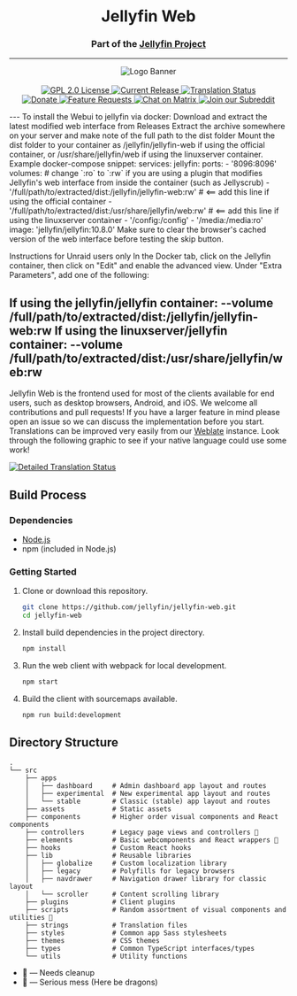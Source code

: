 <h1 align="center">Jellyfin Web</h1>
<h3 align="center">Part of the <a href="https://jellyfin.org">Jellyfin Project</a></h3>

---

<p align="center">
<img alt="Logo Banner" src="https://raw.githubusercontent.com/jellyfin/jellyfin-ux/master/branding/SVG/banner-logo-solid.svg?sanitize=true"/>
<br/>
<br/>
<a href="https://github.com/jellyfin/jellyfin-web">
<img alt="GPL 2.0 License" src="https://img.shields.io/github/license/jellyfin/jellyfin-web.svg"/>
</a>
<a href="https://github.com/jellyfin/jellyfin-web/releases">
<img alt="Current Release" src="https://img.shields.io/github/release/jellyfin/jellyfin-web.svg"/>
</a>
<a href="https://translate.jellyfin.org/projects/jellyfin/jellyfin-web/?utm_source=widget">
<img src="https://translate.jellyfin.org/widgets/jellyfin/-/jellyfin-web/svg-badge.svg" alt="Translation Status"/>
</a>
<br/>
<a href="https://opencollective.com/jellyfin">
<img alt="Donate" src="https://img.shields.io/opencollective/all/jellyfin.svg?label=backers"/>
</a>
<a href="https://features.jellyfin.org">
<img alt="Feature Requests" src="https://img.shields.io/badge/fider-vote%20on%20features-success.svg"/>
</a>
<a href="https://matrix.to/#/+jellyfin:matrix.org">
<img alt="Chat on Matrix" src="https://img.shields.io/matrix/jellyfin:matrix.org.svg?logo=matrix"/>
</a>
<a href="https://www.reddit.com/r/jellyfin">
<img alt="Join our Subreddit" src="https://img.shields.io/badge/reddit-r%2Fjellyfin-%23FF5700.svg"/>
</a>
</p>
---
To install the Webui to jellyfin via docker:
Download and extract the latest modified web interface from Releases
Extract the archive somewhere on your server and make note of the full path to the dist folder
Mount the dist folder to your container as /jellyfin/jellyfin-web if using the official container, or /usr/share/jellyfin/web if using the linuxserver container. Example docker-compose snippet:
services:
    jellyfin:
        ports:
            - '8096:8096'
        volumes:
            # change `:ro` to `:rw` if you are using a plugin that modifies Jellyfin's web interface from inside the container (such as Jellyscrub)
            - '/full/path/to/extracted/dist:/jellyfin/jellyfin-web:rw'  # <== add this line if using the official container
            - '/full/path/to/extracted/dist:/usr/share/jellyfin/web:rw' # <== add this line if using the linuxserver container
            - '/config:/config'
            - '/media:/media:ro'
        image: 'jellyfin/jellyfin:10.8.0'
Make sure to clear the browser's cached version of the web interface before testing the skip button.

Instructions for Unraid users only
In the Docker tab, click on the Jellyfin container, then click on "Edit" and enable the advanced view. Under "Extra Parameters", add one of the following:

If using the jellyfin/jellyfin container: --volume /full/path/to/extracted/dist:/jellyfin/jellyfin-web:rw
If using the linuxserver/jellyfin container: --volume /full/path/to/extracted/dist:/usr/share/jellyfin/web:rw
---
Jellyfin Web is the frontend used for most of the clients available for end users, such as desktop browsers, Android, and iOS. We welcome all contributions and pull requests! If you have a larger feature in mind please open an issue so we can discuss the implementation before you start. Translations can be improved very easily from our <a href="https://translate.jellyfin.org/projects/jellyfin/jellyfin-web">Weblate</a> instance. Look through the following graphic to see if your native language could use some work!

<a href="https://translate.jellyfin.org/engage/jellyfin/?utm_source=widget">
<img src="https://translate.jellyfin.org/widgets/jellyfin/-/jellyfin-web/multi-auto.svg" alt="Detailed Translation Status"/>
</a>

## Build Process

### Dependencies

- [Node.js](https://nodejs.org/en/download)
- npm (included in Node.js)

### Getting Started

1. Clone or download this repository.

   ```sh
   git clone https://github.com/jellyfin/jellyfin-web.git
   cd jellyfin-web
   ```

2. Install build dependencies in the project directory.

   ```sh
   npm install
   ```

3. Run the web client with webpack for local development.

   ```sh
   npm start
   ```

4. Build the client with sourcemaps available.

   ```sh
   npm run build:development
   ```

## Directory Structure

```
.
└── src
    ├── apps
    │   ├── dashboard     # Admin dashboard app layout and routes
    │   ├── experimental  # New experimental app layout and routes
    │   └── stable        # Classic (stable) app layout and routes
    ├── assets            # Static assets
    ├── components        # Higher order visual components and React components
    ├── controllers       # Legacy page views and controllers 🧹
    ├── elements          # Basic webcomponents and React wrappers 🧹
    ├── hooks             # Custom React hooks
    ├── lib               # Reusable libraries
    │   ├── globalize     # Custom localization library
    │   ├── legacy        # Polyfills for legacy browsers
    │   ├── navdrawer     # Navigation drawer library for classic layout
    │   └── scroller      # Content scrolling library
    ├── plugins           # Client plugins
    ├── scripts           # Random assortment of visual components and utilities 🐉
    ├── strings           # Translation files
    ├── styles            # Common app Sass stylesheets
    ├── themes            # CSS themes
    ├── types             # Common TypeScript interfaces/types
    └── utils             # Utility functions
```

- 🧹 &mdash; Needs cleanup
- 🐉 &mdash; Serious mess (Here be dragons)
